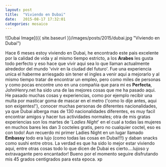 ```yaml
---
layout: post
title:  "Viviendo en Dubai"
date:   2015-08-17 17:32:01
categories: mosaico
---
```


![Dubai Image]({{ site.baseurl }}/images/posts/2015/dubai.jpg "Viviendo en Dubai")

Hace 6 meses estoy viviendo en Dubai, he encontrado este pais excelente por la calidad de vida y al mismo tiempo estricto, a los __Arabes__ les gusta todo perfecto y eso hace que vivir aqui sea lo que llaman actualmente alrededor del mundo 'vivir en la ciudad del futuro'.
Fue una experiencia unica el haberme arriesgado sin tener el ingles a venir aqui a mejorarlo y al mismo tiempo tratar de encontrar un empleo, pero como miles de personas y como pocas encontre uno en una compañia que para mi es **Perfecta**, JohnHenry.net ha sido una de las mejores cosas que me ha pasado aqui.
He pasado muchas cosas y experiencias, como por ejemplo recibir una multa por masticar goma de mascar en el metro ('como lo dije antes, aqui son exigentes!'), conocer muchas personas de diferentes nacionalidades, ya que Dubai alberga mas de 130 nacionalidades diferentes, es muy facil encontrar amigos y hacer tus actividades normales; otra de mis gratas experiencias son los martes de '_Ladies Night_' en el cual a todas las mujeres en muchos bares les dan 3 cocteles gratis, pero no cualquier coctel, eso es con todo! Aun recuerdo mi primer Ladies Night en un lugar llamado __Embassy__ todo era lujo (como todas las cosas en Dubai!!!) y daban snacks como sushi entre otros.
La verdad es que ha sido lo mejor estar viviendo aqui, entre otras cosas todo lo que dicen de Dubai es cierto....lujoso y extravagante pero encantador!
Bueno por el momento seguire disfrutando mis 45 grados centigrados para esta epoca. xp